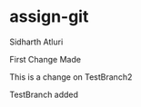 # assign-git
Sidharth Atluri

First Change Made
 
This is a change on TestBranch2

TestBranch added

